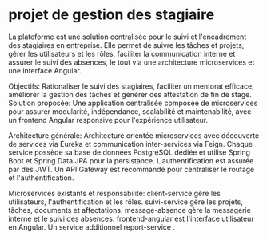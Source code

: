 # projet de gestion des stagiaire
La plateforme est une solution centralisée pour le suivi et l'encadrement des stagiaires en entreprise. Elle permet de suivre les tâches et projets, gérer les utilisateurs et les rôles, faciliter la communication interne et assurer le suivi des absences, le tout via une architecture microservices et une interface Angular.

Objectifs:
Rationaliser le suivi des stagiaires, faciliter un mentorat efficace, améliorer la gestion des tâches et générer des attestation de fin de stage.
Solution proposée:
Une application centralisée composée de microservices pour assurer modularité, indépendance, scalabilité et maintenabilité, avec un frontend Angular responsive pour l'expérience utilisateur.

Architecture générale:
Architecture orientée microservices avec découverte de services via Eureka et communication inter-services via Feign. Chaque service possède sa base de données PostgreSQL dédiée et utilise Spring Boot et Spring Data JPA pour la persistance. L'authentification est assurée par des JWT. Un API Gateway est recommandé pour centraliser le routage et l'authentification.

Microservices existants et responsabilité:
client-service gère les utilisateurs, l'authentification et les rôles. suivi-service gère les projets, tâches, documents et affectations. message-absence gère la messagerie interne et le suivi des absences. frontend-angular est l'interface utilisateur en Angular. Un service additionnel report-service .
